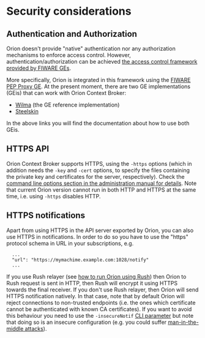 # Security considerations

## Authentication and Authorization 

Orion doesn't provide "native" authentication nor any authorization mechanisms to enforce access control. However, authentication/authorization can be achieved [the access control framework provided by FIWARE GEs](https://forge.fiware.org/plugins/mediawiki/wiki/fiware/index.php/FIWARE.ArchitectureDescription.Security.Access_Control_Generic_Enabler).

More specifically, Orion is integrated in this framework using the [FIWARE PEP Proxy
GE](https://forge.fiware.org/plugins/mediawiki/wiki/fiware/index.php/FIWARE.OpenSpecification.Security.PEP_Proxy_Generic_Enabler).
At the present moment, there are two GE implementations (GEis) that can
work with Orion Context Broker:

-   [Wilma](http://catalogue.fiware.org/enablers/pep-proxy-wilma) (the
    GE reference implementation)
-   [Steelskin](https://github.com/telefonicaid/fiware-pep-steelskin)

In the above links you will find the documentation about how to use both
GEis. 

## HTTPS API

Orion Context Broker supports HTTPS, using the `-https` options (which in addition needs the
`-key` and `-cert` options, to specify the files containing the private key
and certificates for the server, respectively). Check the [command line
options section in the administration manual for
details](../admin/cli.md#command-line-options).
Note that current Orion version cannot run in both HTTP and HTTPS at the
same time, i.e. using `-https` disables HTTP.

## HTTPS notifications

Apart from using HTTPS in the API server exported by Orion, you can also use HTTPS in
notifications. In order to do so you have to use the "https" protocol schema in URL in your
subscriptions, e.g.

```
  ...
  "url": "https://mymachime.example.com:1028/notify"
  ...
```

If you use Rush relayer (see [how to run Orion using Rush](../admin/rush.md)) then Orion to Rush request
is sent in HTTP, then Rush will encrypt it using HTTPS towards the final receiver. If you don't use Rush
relayer, then Orion will send HTTPS notification natively. In that case, note that by default Orion will
reject connections to non-trusted endpoints (i.e. the ones which certificate cannot be authenticated
with known CA certificates). If you want to avoid this behaviour you need to use the `-insecureNotif`
[CLI parameter](../admin/cli.md) but note that doing so is an insecure configuration (e.g. you could suffer
[man-in-the-middle attacks](https://en.wikipedia.org/wiki/Man-in-the-middle_attack)).

